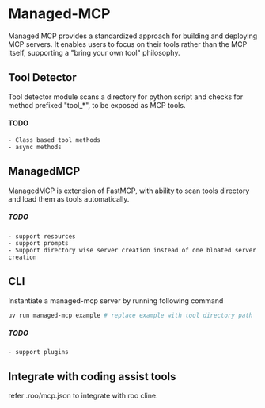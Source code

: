 # Managed-MCP 

Managed MCP provides a standardized approach for building and deploying MCP servers. It enables users to focus on their tools rather than the MCP itself, supporting a "bring your own tool" philosophy.

## Tool Detector
Tool detector module scans a directory for python script and checks for method prefixed "tool_*", to be exposed as MCP tools.

#### TODO

    - Class based tool methods
    - async methods

## ManagedMCP
ManagedMCP is extension of FastMCP, with ability to scan tools directory and load them as tools automatically.

##### TODO
    - support resources
    - support prompts
    - Support directory wise server creation instead of one bloated server creation

## CLI
Instantiate a managed-mcp server by running following command 

```bash
uv run managed-mcp example # replace example with tool directory path
```

##### TODO
    - support plugins

## Integrate with coding assist tools
refer .roo/mcp.json to integrate with roo cline.